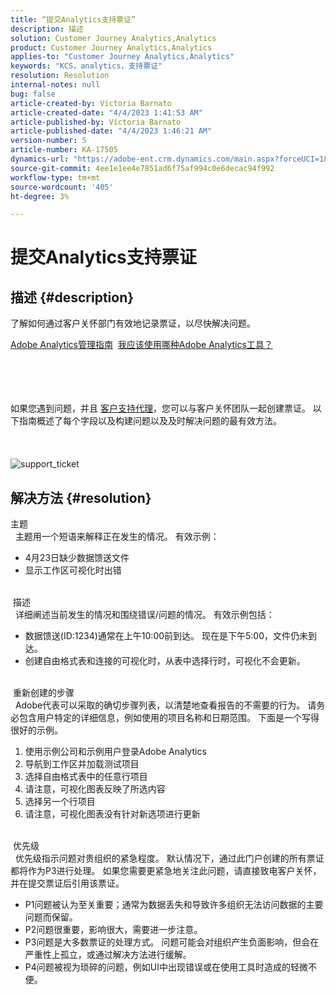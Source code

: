 ```yaml
---
title: “提交Analytics支持票证”
description: 描述
solution: Customer Journey Analytics,Analytics
product: Customer Journey Analytics,Analytics
applies-to: "Customer Journey Analytics,Analytics"
keywords: "KCS，analytics，支持票证"
resolution: Resolution
internal-notes: null
bug: false
article-created-by: Victoria Barnato
article-created-date: "4/4/2023 1:41:53 AM"
article-published-by: Victoria Barnato
article-published-date: "4/4/2023 1:46:21 AM"
version-number: 5
article-number: KA-17505
dynamics-url: "https://adobe-ent.crm.dynamics.com/main.aspx?forceUCI=1&pagetype=entityrecord&etn=knowledgearticle&id=775ff3de-89d2-ed11-a7c7-6045bd006d92"
source-git-commit: 4ee1e1ee4e7851ad6f75af994c0e6decac94f992
workflow-type: tm+mt
source-wordcount: '405'
ht-degree: 3%

---
```


# 提交Analytics支持票证

## 描述 {#description}


了解如何通过客户关怀部门有效地记录票证，以尽快解决问题。

[Adobe Analytics管理指南](https://experienceleague.adobe.com/docs/analytics/admin/home.html?lang=zh-Hans)  [我应该使用哪种Adobe Analytics工具？](https://experienceleague.adobe.com/docs/analytics/analyze/admin-overview/which-analytics-tool.html)


<br><br><br><br>如果您遇到问题，并且 [客户支持代理](https://helpx.adobe.com/cn/experience-cloud/supported-users.html)，您可以与客户关怀团队一起创建票证。 以下指南概述了每个字段以及构建问题以及及时解决问题的最有效方法。<br><br><br><br>![support_ticket](https://helpx.adobe.com/content/dam/help/en/analytics/kb/submitting-an-analytics-support-ticket/jcr:content/main-pars/image/support_ticket.png "support_ticket")

## 解决方法 {#resolution}

主题<br> 
主题用一个短语来解释正在发生的情况。 有效示例：

- 4月23日缺少数据馈送文件
- 显示工作区可视化时出错

<br> 描述<br> 
详细阐述当前发生的情况和围绕错误/问题的情况。 有效示例包括：

- 数据馈送(ID:1234)通常在上午10:00前到达。 现在是下午5:00，文件仍未到达。
- 创建自由格式表和连接的可视化时，从表中选择行时，可视化不会更新。

<br> 重新创建的步骤<br> 
Adobe代表可以采取的确切步骤列表，以清楚地查看报告的不需要的行为。 请务必包含用户特定的详细信息，例如使用的项目名称和日期范围。 下面是一个写得很好的示例。

1. 使用示例公司和示例用户登录Adobe Analytics
2. 导航到工作区并加载测试项目
3. 选择自由格式表中的任意行项目
4. 请注意，可视化图表反映了所选内容
5. 选择另一个行项目
6. 请注意，可视化图表没有针对新选项进行更新

<br> 优先级<br> 
优先级指示问题对贵组织的紧急程度。 默认情况下，通过此门户创建的所有票证都将作为P3进行处理。 如果您需要更紧急地关注此问题，请直接致电客户关怀，并在提交票证后引用该票证。

- P1问题被认为至关重要；通常为数据丢失和导致许多组织无法访问数据的主要问题而保留。
- P2问题很重要，影响很大，需要进一步注意。
- P3问题是大多数票证的处理方式。 问题可能会对组织产生负面影响，但会在严重性上孤立，或通过解决方法进行缓解。
- P4问题被视为琐碎的问题，例如UI中出现错误或在使用工具时造成的轻微不便。

<br> 